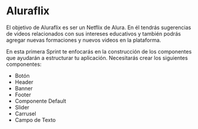 # Aluraflix

El objetivo de Aluraflix es ser un Netflix de Alura. En él tendrás sugerencias de videos relacionados con sus intereses educativos y también podrás agregar nuevas formaciones y nuevos videos en la plataforma.

En esta primera Sprint te enfocarás en la construcción de los componentes que ayudarán a estructurar tu aplicación. Necesitarás crear los siguientes componentes:

- Botón
- Header
- Banner
- Footer
- Componente Default
- Slider
- Carrusel
- Campo de Texto